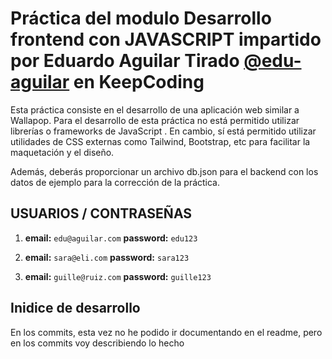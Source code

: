 # Práctica del modulo Desarrollo frontend con JAVASCRIPT impartido por Eduardo Aguilar Tirado [**@edu-aguilar**](https://github.com/edu-aguilar) en KeepCoding

Esta práctica consiste en el desarrollo de una aplicación web similar a Wallapop. Para el desarrollo de esta práctica no está permitido utilizar librerías o frameworks de JavaScript . En cambio, sí está permitido utilizar utilidades de CSS externas como Tailwind, Bootstrap, etc para facilitar la maquetación y el diseño.

Además, deberás proporcionar un archivo db.json para el backend con los datos de ejemplo para la corrección de la práctica.

## USUARIOS / CONTRASEÑAS

1. **email:** `edu@aguilar.com` **password:** `edu123`

2. **email:** `sara@eli.com` **password:** `sara123`
3. **email:** `guille@ruiz.com` **password:** `guille123`

## Inidice de desarrollo

En los commits, esta vez no he podido ir documentando en el readme, pero en los commits voy describiendo lo hecho
